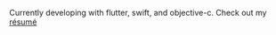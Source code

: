 
Currently developing with flutter, swift, and objective-c. Check out my [résumé](https://github.com/technicat/resume)
